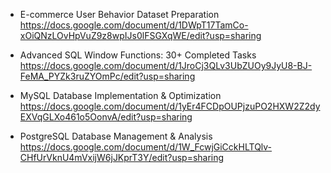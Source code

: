 
- E-commerce User Behavior Dataset Preparation
https://docs.google.com/document/d/1DWpT17TamCo-xOiQNzLOvHpVuZ9z8wpIJs0lFSGXqWE/edit?usp=sharing

- Advanced SQL Window Functions: 30+ Completed Tasks
https://docs.google.com/document/d/1JroCj3QLv3UbZUOy9JyU8-BJ-FeMA_PYZk3ruZYOmPc/edit?usp=sharing

- MySQL Database Implementation & Optimization
https://docs.google.com/document/d/1yEr4FCDpOUPjzuPO2HXW2Z2dyEXVqGLXo461o5OonvA/edit?usp=sharing

- PostgreSQL Database Management & Analysis
https://docs.google.com/document/d/1W_FcwjGiCckHLTQlv-CHfUrVknU4mVxijW6jJKprT3Y/edit?usp=sharing
